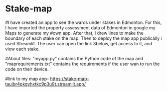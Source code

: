 # Stake-map
#I have created an app to see the wards under stakes in Edmonton. For this, I have imported the property assessment data of Edmonton in google my Maps to generate my #own app. After that, I drew lines to make the boundary of each stake on the map. Then to deploy the map app publically i used Streamlit. The user can open the link 3below, get access to it, and view each stake. 

#About files: "myapp.py" contains the Python code of the map and "maprequirements.txt" contains the requirements if the user wan to run the code on their device. 


#link to my map app- https://stake-map-taulbr4pkgyhxtkc9p3u9t.streamlit.app/ 
